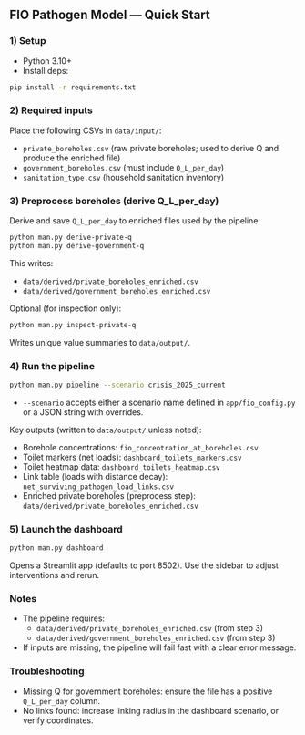 ## FIO Pathogen Model — Quick Start

### 1) Setup
- Python 3.10+
- Install deps:
```bash
pip install -r requirements.txt
```

### 2) Required inputs
Place the following CSVs in `data/input/`:
- `private_boreholes.csv` (raw private boreholes; used to derive Q and produce the enriched file)
- `government_boreholes.csv` (must include `Q_L_per_day`)
- `sanitation_type.csv` (household sanitation inventory)

### 3) Preprocess boreholes (derive Q_L_per_day)
Derive and save `Q_L_per_day` to enriched files used by the pipeline:
```bash
python man.py derive-private-q
python man.py derive-government-q
```
This writes:
- `data/derived/private_boreholes_enriched.csv`
- `data/derived/government_boreholes_enriched.csv`

Optional (for inspection only):
```bash
python man.py inspect-private-q
```
Writes unique value summaries to `data/output/`.

### 4) Run the pipeline
```bash
python man.py pipeline --scenario crisis_2025_current
```
- `--scenario` accepts either a scenario name defined in `app/fio_config.py` or a JSON string with overrides.

Key outputs (written to `data/output/` unless noted):
- Borehole concentrations: `fio_concentration_at_boreholes.csv`
- Toilet markers (net loads): `dashboard_toilets_markers.csv`
- Toilet heatmap data: `dashboard_toilets_heatmap.csv`
- Link table (loads with distance decay): `net_surviving_pathogen_load_links.csv`
- Enriched private boreholes (preprocess step): `data/derived/private_boreholes_enriched.csv`

### 5) Launch the dashboard
```bash
python man.py dashboard
```
Opens a Streamlit app (defaults to port 8502). Use the sidebar to adjust interventions and rerun.

### Notes
- The pipeline requires:
  - `data/derived/private_boreholes_enriched.csv` (from step 3)
  - `data/derived/government_boreholes_enriched.csv` (from step 3)
- If inputs are missing, the pipeline will fail fast with a clear error message.

### Troubleshooting
- Missing Q for government boreholes: ensure the file has a positive `Q_L_per_day` column.
- No links found: increase linking radius in the dashboard scenario, or verify coordinates.


